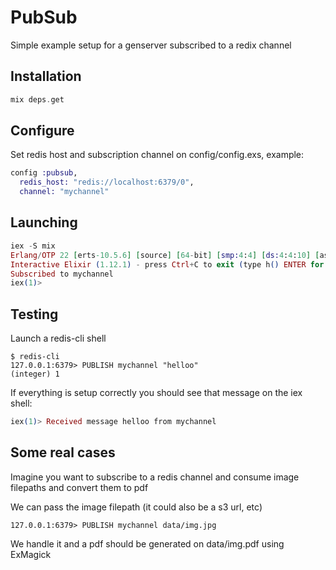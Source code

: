 # PubSub
Simple example setup for a genserver subscribed to a redix channel

## Installation

```elixir
mix deps.get
```

## Configure
Set redis host and subscription channel on config/config.exs, example:
```elixir
config :pubsub,
  redis_host: "redis://localhost:6379/0",
  channel: "mychannel"
```

## Launching
```elixir
iex -S mix
Erlang/OTP 22 [erts-10.5.6] [source] [64-bit] [smp:4:4] [ds:4:4:10] [async-threads:1] [hipe]
Interactive Elixir (1.12.1) - press Ctrl+C to exit (type h() ENTER for help)
Subscribed to mychannel
iex(1)> 
```

## Testing
Launch a redis-cli shell
```
$ redis-cli 
127.0.0.1:6379> PUBLISH mychannel "helloo"
(integer) 1
```

If everything is setup correctly you should see that message on the iex shell:
```elixir
iex(1)> Received message helloo from mychannel
```

## Some real cases
Imagine you want to subscribe to a redis channel and consume image filepaths and convert them to pdf

We can pass the image filepath (it could also be a s3 url, etc)
```
127.0.0.1:6379> PUBLISH mychannel data/img.jpg
```
We handle it and a pdf should be generated on data/img.pdf using ExMagick
